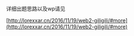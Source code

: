 
详细出题思路以及wp请见

[http://lorexxar.cn/2016/11/19/web2-giligili/#more](http://lorexxar.cn/2016/11/19/web2-giligili/#more)